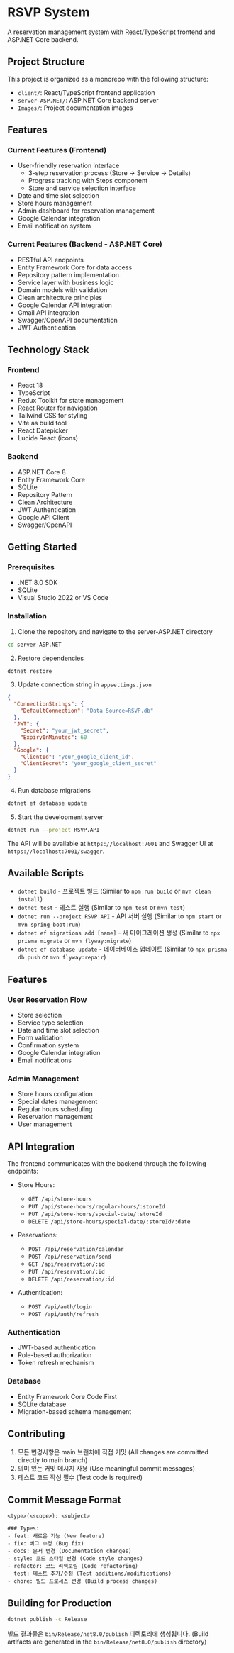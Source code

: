# RSVP System

A reservation management system with React/TypeScript frontend and ASP.NET Core backend.

## Project Structure

This project is organized as a monorepo with the following structure:

- `client/`: React/TypeScript frontend application
- `server-ASP.NET/`: ASP.NET Core backend server
- `Images/`: Project documentation images

## Features

### Current Features (Frontend)
- User-friendly reservation interface
  - 3-step reservation process (Store → Service → Details)
  - Progress tracking with Steps component
  - Store and service selection interface
- Date and time slot selection
- Store hours management
- Admin dashboard for reservation management
- Google Calendar integration
- Email notification system

### Current Features (Backend - ASP.NET Core)
- RESTful API endpoints
- Entity Framework Core for data access
- Repository pattern implementation
- Service layer with business logic
- Domain models with validation
- Clean architecture principles
- Google Calendar API integration
- Gmail API integration
- Swagger/OpenAPI documentation
- JWT Authentication

## Technology Stack

### Frontend
- React 18
- TypeScript
- Redux Toolkit for state management
- React Router for navigation
- Tailwind CSS for styling
- Vite as build tool
- React Datepicker
- Lucide React (icons)

### Backend
- ASP.NET Core 8
- Entity Framework Core
- SQLite
- Repository Pattern
- Clean Architecture
- JWT Authentication
- Google API Client
- Swagger/OpenAPI

## Getting Started

### Prerequisites

- .NET 8.0 SDK
- SQLite
- Visual Studio 2022 or VS Code

### Installation

1. Clone the repository and navigate to the server-ASP.NET directory
```bash
cd server-ASP.NET
```

2. Restore dependencies
```bash
dotnet restore
```

3. Update connection string in `appsettings.json`
```json
{
  "ConnectionStrings": {
    "DefaultConnection": "Data Source=RSVP.db"
  },
  "JWT": {
    "Secret": "your_jwt_secret",
    "ExpiryInMinutes": 60
  },
  "Google": {
    "ClientId": "your_google_client_id",
    "ClientSecret": "your_google_client_secret"
  }
}
```

4. Run database migrations
```bash
dotnet ef database update
```

5. Start the development server
```bash
dotnet run --project RSVP.API
```

The API will be available at `https://localhost:7001` and Swagger UI at `https://localhost:7001/swagger`.

## Available Scripts

- `dotnet build` - 프로젝트 빌드 (Similar to `npm run build` or `mvn clean install`)
- `dotnet test` - 테스트 실행 (Similar to `npm test` or `mvn test`)
- `dotnet run --project RSVP.API` - API 서버 실행 (Similar to `npm start` or `mvn spring-boot:run`)
- `dotnet ef migrations add [name]` - 새 마이그레이션 생성 (Similar to `npx prisma migrate` or `mvn flyway:migrate`)
- `dotnet ef database update` - 데이터베이스 업데이트 (Similar to `npx prisma db push` or `mvn flyway:repair`)

## Features

### User Reservation Flow
- Store selection
- Service type selection
- Date and time slot selection
- Form validation
- Confirmation system
- Google Calendar integration
- Email notifications

### Admin Management
- Store hours configuration
- Special dates management
- Regular hours scheduling
- Reservation management
- User management

## API Integration

The frontend communicates with the backend through the following endpoints:

- Store Hours:
  - `GET /api/store-hours`
  - `PUT /api/store-hours/regular-hours/:storeId`
  - `PUT /api/store-hours/special-date/:storeId`
  - `DELETE /api/store-hours/special-date/:storeId/:date`

- Reservations:
  - `POST /api/reservation/calendar`
  - `POST /api/reservation/send`
  - `GET /api/reservation/:id`
  - `PUT /api/reservation/:id`
  - `DELETE /api/reservation/:id`

- Authentication:
  - `POST /api/auth/login`
  - `POST /api/auth/refresh`

### Authentication

- JWT-based authentication
- Role-based authorization
- Token refresh mechanism

### Database

- Entity Framework Core Code First
- SQLite database
- Migration-based schema management

## Contributing

1. 모든 변경사항은 main 브랜치에 직접 커밋 (All changes are committed directly to main branch)
2. 의미 있는 커밋 메시지 사용 (Use meaningful commit messages)
3. 테스트 코드 작성 필수 (Test code is required)

## Commit Message Format

```
<type>(<scope>): <subject>

### Types:
- feat: 새로운 기능 (New feature)
- fix: 버그 수정 (Bug fix)
- docs: 문서 변경 (Documentation changes)
- style: 코드 스타일 변경 (Code style changes)
- refactor: 코드 리팩토링 (Code refactoring)
- test: 테스트 추가/수정 (Test additions/modifications)
- chore: 빌드 프로세스 변경 (Build process changes)
```

## Building for Production

```bash
dotnet publish -c Release
```

빌드 결과물은 `bin/Release/net8.0/publish` 디렉토리에 생성됩니다. (Build artifacts are generated in the `bin/Release/net8.0/publish` directory)
